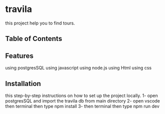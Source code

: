 # travila

this project help you to find tours.

## Table of Contents


## Features
using postgresSQL
using javascript
using node.js
using Html
using css


## Installation

this step-by-step instructions on how to set up the project locally. 
1- open postgresSQL and import the travila db from main directory
2- open vscode then terminal then type npm install
3-  then terminal then type npm run dev
